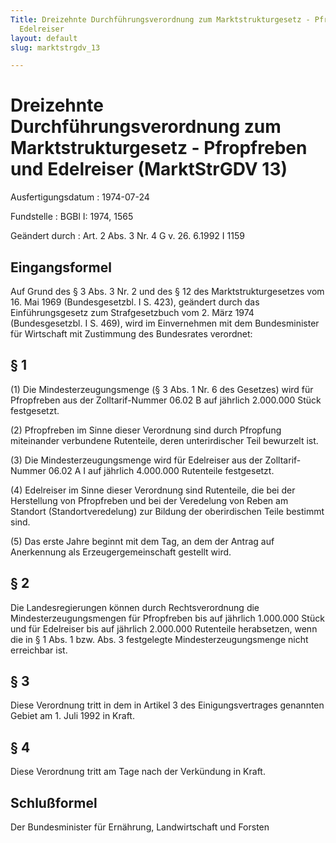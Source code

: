 ```yaml
---
Title: Dreizehnte Durchführungsverordnung zum Marktstrukturgesetz - Pfropfreben und
  Edelreiser
layout: default
slug: marktstrgdv_13

---
```


# Dreizehnte Durchführungsverordnung zum Marktstrukturgesetz - Pfropfreben und Edelreiser (MarktStrGDV 13)

Ausfertigungsdatum
:   1974-07-24

Fundstelle
:   BGBl I: 1974, 1565

Geändert durch
:   Art. 2 Abs. 3 Nr. 4 G v. 26. 6.1992 I 1159


## Eingangsformel

Auf Grund des § 3 Abs. 3 Nr. 2 und des § 12 des Marktstrukturgesetzes
vom 16. Mai 1969 (Bundesgesetzbl. I S. 423), geändert durch das
Einführungsgesetz zum Strafgesetzbuch vom 2. März 1974
(Bundesgesetzbl. I S. 469), wird im Einvernehmen mit dem
Bundesminister für Wirtschaft mit Zustimmung des Bundesrates
verordnet:


## § 1

(1) Die Mindesterzeugungsmenge (§ 3 Abs. 1 Nr. 6 des Gesetzes) wird
für Pfropfreben aus der Zolltarif-Nummer 06.02 B auf jährlich
2\.000.000 Stück festgesetzt.

(2) Pfropfreben im Sinne dieser Verordnung sind durch Pfropfung
miteinander verbundene Rutenteile, deren unterirdischer Teil bewurzelt
ist.

(3) Die Mindesterzeugungsmenge wird für Edelreiser aus der Zolltarif-
Nummer 06.02 A I auf jährlich 4.000.000 Rutenteile festgesetzt.

(4) Edelreiser im Sinne dieser Verordnung sind Rutenteile, die bei der
Herstellung von Pfropfreben und bei der Veredelung von Reben am
Standort (Standortveredelung) zur Bildung der oberirdischen Teile
bestimmt sind.

(5) Das erste Jahre beginnt mit dem Tag, an dem der Antrag auf
Anerkennung als Erzeugergemeinschaft gestellt wird.


## § 2

Die Landesregierungen können durch Rechtsverordnung die
Mindesterzeugungsmengen für Pfropfreben bis auf jährlich 1.000.000
Stück und für Edelreiser bis auf jährlich 2.000.000 Rutenteile
herabsetzen, wenn die in § 1 Abs. 1 bzw. Abs. 3 festgelegte
Mindesterzeugungsmenge nicht erreichbar ist.


## § 3

Diese Verordnung tritt in dem in Artikel 3 des Einigungsvertrages
genannten Gebiet am 1. Juli 1992 in Kraft.


## § 4

Diese Verordnung tritt am Tage nach der Verkündung in Kraft.


## Schlußformel

Der Bundesminister für Ernährung, Landwirtschaft und Forsten


